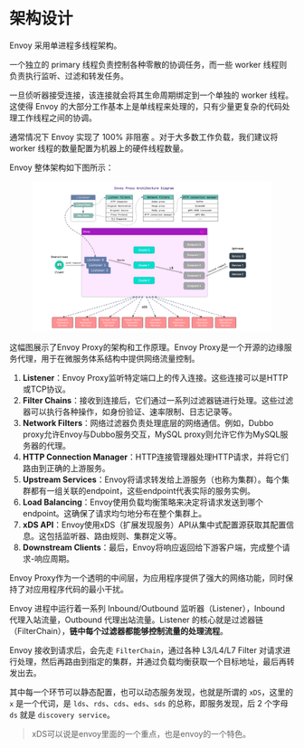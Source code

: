 # 架构设计

Envoy 采⽤单进程多线程架构。

⼀个独⽴的 primary 线程负责控制各种零散的协调任务，⽽⼀些 worker 线程则负责执⾏监听、过滤和转发任务。

⼀旦侦听器接受连接，该连接就会将其⽣命周期绑定到⼀个单独的 worker 线程。这使得 Envoy 的⼤部分⼯作基本上是单线程来处理的，只有少量更复杂的代码处理⼯作线程之间的协调。

通常情况下 Envoy 实现了 100% ⾮阻塞 。对于⼤多数⼯作负载，我们建议将 worker 线程的数量配置为机器上的硬件线程数量。

Envoy 整体架构如下图所示：

<figure><img src="../../../.gitbook/assets/image (5).png" alt=""><figcaption></figcaption></figure>

这幅图展示了Envoy Proxy的架构和工作原理。Envoy Proxy是一个开源的边缘服务代理，用于在微服务体系结构中提供网络流量控制。

1. **Listener**：Envoy Proxy监听特定端口上的传入连接。这些连接可以是HTTP或TCP协议。
2. **Filter Chains**：接收到连接后，它们通过一系列过滤器链进行处理。这些过滤器可以执行各种操作，如身份验证、速率限制、日志记录等。
3. **Network Filters**：网络过滤器负责处理底层的网络通信。例如，Dubbo proxy允许Envoy与Dubbo服务交互，MySQL proxy则允许它作为MySQL服务器的代理。
4. **HTTP Connection Manager**：HTTP连接管理器处理HTTP请求，并将它们路由到正确的上游服务。
5. **Upstream Services**：Envoy将请求转发给上游服务（也称为集群）。每个集群都有一组关联的endpoint，这些endpoint代表实际的服务实例。
6. **Load Balancing**：Envoy使用负载均衡策略来决定将请求发送到哪个endpoint。这确保了请求均匀地分布在整个集群上。
7. **xDS API**：Envoy使用xDS（扩展发现服务）API从集中式配置源获取其配置信息。这包括监听器、路由规则、集群定义等。
8. **Downstream Clients**：最后，Envoy将响应返回给下游客户端，完成整个请求-响应周期。

Envoy Proxy作为一个透明的中间层，为应用程序提供了强大的网络功能，同时保持了对应用程序代码的最小干扰。

Envoy 进程中运行着一系列 Inbound/Outbound 监听器（Listener），Inbound 代理入站流量，Outbound 代理出站流量。Listener 的核心就是过滤器链（FilterChain），**链中每个过滤器都能够控制流量的处理流程**。

Envoy 接收到请求后，会先走 `FilterChain`，通过各种 L3/L4/L7 Filter 对请求进行处理，然后再路由到指定的集群，并通过负载均衡获取一个目标地址，最后再转发出去。

其中每一个环节可以静态配置，也可以动态服务发现，也就是所谓的 `xDS`，这里的 `x` 是一个代词，是 `lds`、`rds`、`cds`、`eds`、`sds` 的总称，即服务发现，后 2 个字母 `ds` 就是 `discovery service`。

> xDS可以说是envoy里面的一个重点，也是envoy的一个特色。
